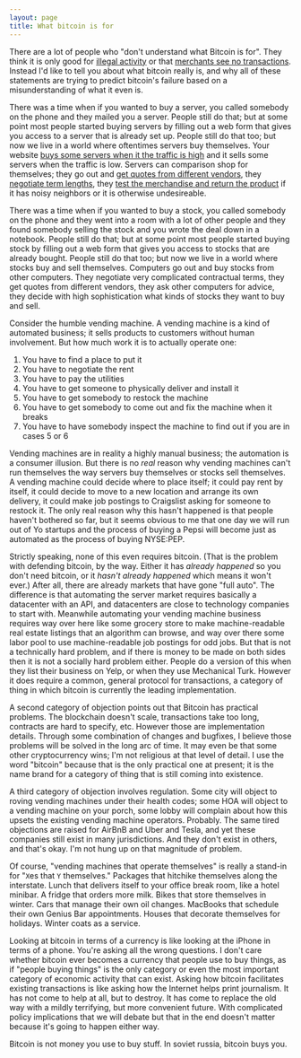 ```yaml
---
layout: page
title: What bitcoin is for
---
```


There are a lot of people who "don't understand what Bitcoin is for".  They think it is only good for [illegal activity](https://scottyli.com/whats-the-use-for-bitcoin/) or that [merchants see no transactions](https://twitter.com/patio11/status/583697092306014208).  Instead I'd like to tell you about what bitcoin really is, and why all of these statements are trying to predict bitcoin's failure based on a misunderstanding of what it even is.

There was a time when if you wanted to buy a server, you called somebody on the phone and they mailed you a server.  People still do that; but at some point most people started buying servers by filling out a web form that gives you access to a server that is already set up.  People still do that too; but now we live in a world where oftentimes servers buy themselves.  Your website [buys some servers when it the traffic is high](http://aws.amazon.com/autoscaling/) and it sells some servers when the traffic is low.  Servers can comparison shop for themselves; they go out and [get quotes from different vendors](http://en.wikipedia.org/wiki/RightScale), they [negotiate term lengths](http://aws.amazon.com/ec2/purchasing-options/reserved-instances/), they [test the merchandise and return the product](https://www.usenix.org/conference/hotcloud12/workshop-program/presentation/ou) if it has noisy neighbors or it is otherwise undesireable.

There was a time when if you wanted to buy a stock, you called somebody on the phone and they went into a room with a lot of other people and they found somebody selling the stock and you wrote the deal down in a notebook.  People still do that; but at some point most people started buying stock by filling out a web form that gives you access to stocks that are already bought.  People still do that too; but now we live in a world where stocks buy and sell themselves.  Computers go out and buy stocks from other computers.  They negotiate very complicated contractual terms, they get quotes from different vendors, they ask other computers for advice, they decide with high sophistication what kinds of stocks they want to buy and sell.

Consider the humble vending machine.  A vending machine is a kind of automated business; it sells products to customers without human involvement.  But  how much work it is to actually operate one:

1.  You have to find a place to put it
2.  You have to negotiate the rent
3.  You have to pay the utilities
4.  You have to get someone to physically deliver and install it
5.  You have to get somebody to restock the machine
6.  You have to get somebody to come out and fix the machine when it breaks
7.  You have to have somebody inspect the machine to find out if you are in cases 5 or 6

Vending machines are in reality a highly manual business; the automation is a consumer illusion.  But there is no *real* reason why vending machines can't run themselves the way servers buy themselves or stocks sell themselves.  A vending machine could decide where to place itself; it could pay rent by itself, it could decide to move to a new location and arrange its own delivery, it could make job postings to Craigslist asking for someone to restock it.  The only real reason why this hasn't happened is that people haven't bothered so far, but it seems obvious to me that one day we will run out of Yo startups and the process of buying a Pepsi will become just as automated as the process of buying NYSE:PEP.

Strictly speaking, none of this even requires bitcoin.  (That is the problem with defending bitcoin, by the way.  Either it has *already happened* so you don't need bitcoin, or it *hasn't already happened* which means it won't ever.)  After all, there are already markets that have gone "full auto".  The difference is that automating the server market requires basically a datacenter with an API, and datacenters are close to technology companies to start with.  Meanwhile automating your vending machine business requires way over here like some grocery store to make machine-readable real estate listings that an algorithm can browse, and way over there some labor pool to use machine-readable job postings for odd jobs.  But that is not a technically hard problem, and if there is money to be made on both sides then it is not a socially hard problem either.  People do a version of this when they list their business on Yelp, or when they use Mechanical Turk.  However it does require a common, general protocol for transactions, a category of thing in which bitcoin is currently the leading implementation.

A second category of objection points out that Bitcoin has practical problems.  The blockchain doesn't scale, transactions take too long, contracts are hard to specify, etc.  However those are implementation details.  Through some combination of changes and bugfixes, I believe those problems will be solved in the long arc of time.  It may even be that some other cryptocurrency wins; I'm not religious at that level of detail.  I use the word "bitcoin" because that is the only practical one at present; it is the name brand for a category of thing that is still coming into existence.

A third category of objection involves regulation.  Some city will object to roving vending machines under their health codes; some HOA will object to a vending machine on your porch, some lobby will complain about how this upsets the existing vending machine operators.  Probably.  The same tired objections are raised for AirBnB and Uber and Tesla, and yet these companies still exist in many jurisdictions.  And they don't exist in others, and that's okay.  I'm not hung up on that magnitude of problem.

Of course, "vending machines that operate themselves" is really a stand-in for "`X`es that `Y` themselves."  Packages that hitchike themselves along the interstate.  Lunch that delivers itself to your office break room, like a hotel minibar.  A fridge that orders more milk.  Bikes that store themselves in winter.  Cars that manage their own oil changes.  MacBooks that schedule their own Genius Bar appointments.  Houses that decorate themselves for holidays.  Winter coats as a service.

Looking at bitcoin in terms of a currency is like looking at the iPhone in terms of a phone.  You're asking all the wrong questions.  I don't care whether bitcoin ever becomes a currency that people use to buy things, as if "people buying things" is the only category or even the most important category of economic activity that can exist.  Asking how bitcoin facilitates existing transactions is like asking how the Internet helps print journalism.  It has not come to help at all, but to destroy.  It has come to replace the old way with a mildly terrifying, but more convenient future.  With complicated policy implications that we will debate but that in the end doesn't matter because it's going to happen either way.

Bitcoin is not money you use to buy stuff.  In soviet russia, bitcoin buys you.